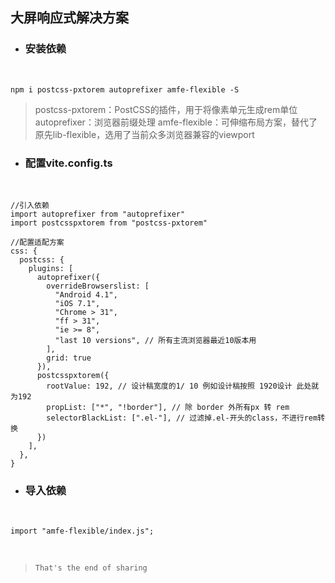 ## 大屏响应式解决方案


- ### 安装依赖

<br>

  ```
  npm i postcss-pxtorem autoprefixer amfe-flexible -S
  ```

  > postcss-pxtorem：PostCSS的插件，用于将像素单元生成rem单位
  > autoprefixer：浏览器前缀处理
  > amfe-flexible：可伸缩布局方案，替代了原先lib-flexible，选用了当前众多浏览器兼容的viewport

- ### 配置vite.config.ts

<br>

  ```
  //引入依赖
  import autoprefixer from "autoprefixer"
  import postcsspxtorem from "postcss-pxtorem"
   
  //配置适配方案
  css: {
    postcss: {
      plugins: [
        autoprefixer({
          overrideBrowserslist: [
            "Android 4.1",
            "iOS 7.1",
            "Chrome > 31",
            "ff > 31",
            "ie >= 8",
            "last 10 versions", // 所有主流浏览器最近10版本用
          ],
          grid: true
        }),
        postcsspxtorem({
          rootValue: 192, // 设计稿宽度的1/ 10 例如设计稿按照 1920设计 此处就为192
          propList: ["*", "!border"], // 除 border 外所有px 转 rem
          selectorBlackList: [".el-"], // 过滤掉.el-开头的class，不进行rem转换
        })
      ],
    },
  }
  ```

- ### 导入依赖

<br>

  ```
  import "amfe-flexible/index.js";
  ```

<br>

> 
>
> 
>
> `That's the end of sharing`